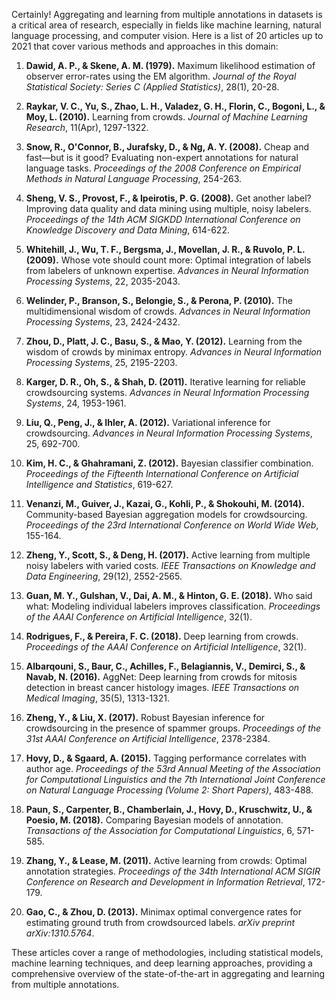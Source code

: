 Certainly! Aggregating and learning from multiple annotations in datasets is a critical area of research, especially in fields like machine learning, natural language processing, and computer vision. Here is a list of 20 articles up to 2021 that cover various methods and approaches in this domain:

1. **Dawid, A. P., & Skene, A. M. (1979).** Maximum likelihood estimation of observer error-rates using the EM algorithm. *Journal of the Royal Statistical Society: Series C (Applied Statistics)*, 28(1), 20-28.

2. **Raykar, V. C., Yu, S., Zhao, L. H., Valadez, G. H., Florin, C., Bogoni, L., & Moy, L. (2010).** Learning from crowds. *Journal of Machine Learning Research*, 11(Apr), 1297-1322.

3. **Snow, R., O'Connor, B., Jurafsky, D., & Ng, A. Y. (2008).** Cheap and fast—but is it good? Evaluating non-expert annotations for natural language tasks. *Proceedings of the 2008 Conference on Empirical Methods in Natural Language Processing*, 254-263.

4. **Sheng, V. S., Provost, F., & Ipeirotis, P. G. (2008).** Get another label? Improving data quality and data mining using multiple, noisy labelers. *Proceedings of the 14th ACM SIGKDD International Conference on Knowledge Discovery and Data Mining*, 614-622.

5. **Whitehill, J., Wu, T. F., Bergsma, J., Movellan, J. R., & Ruvolo, P. L. (2009).** Whose vote should count more: Optimal integration of labels from labelers of unknown expertise. *Advances in Neural Information Processing Systems*, 22, 2035-2043.

6. **Welinder, P., Branson, S., Belongie, S., & Perona, P. (2010).** The multidimensional wisdom of crowds. *Advances in Neural Information Processing Systems*, 23, 2424-2432.

7. **Zhou, D., Platt, J. C., Basu, S., & Mao, Y. (2012).** Learning from the wisdom of crowds by minimax entropy. *Advances in Neural Information Processing Systems*, 25, 2195-2203.

8. **Karger, D. R., Oh, S., & Shah, D. (2011).** Iterative learning for reliable crowdsourcing systems. *Advances in Neural Information Processing Systems*, 24, 1953-1961.

9. **Liu, Q., Peng, J., & Ihler, A. (2012).** Variational inference for crowdsourcing. *Advances in Neural Information Processing Systems*, 25, 692-700.

10. **Kim, H. C., & Ghahramani, Z. (2012).** Bayesian classifier combination. *Proceedings of the Fifteenth International Conference on Artificial Intelligence and Statistics*, 619-627.

11. **Venanzi, M., Guiver, J., Kazai, G., Kohli, P., & Shokouhi, M. (2014).** Community-based Bayesian aggregation models for crowdsourcing. *Proceedings of the 23rd International Conference on World Wide Web*, 155-164.

12. **Zheng, Y., Scott, S., & Deng, H. (2017).** Active learning from multiple noisy labelers with varied costs. *IEEE Transactions on Knowledge and Data Engineering*, 29(12), 2552-2565.

13. **Guan, M. Y., Gulshan, V., Dai, A. M., & Hinton, G. E. (2018).** Who said what: Modeling individual labelers improves classification. *Proceedings of the AAAI Conference on Artificial Intelligence*, 32(1).

14. **Rodrigues, F., & Pereira, F. C. (2018).** Deep learning from crowds. *Proceedings of the AAAI Conference on Artificial Intelligence*, 32(1).

15. **Albarqouni, S., Baur, C., Achilles, F., Belagiannis, V., Demirci, S., & Navab, N. (2016).** AggNet: Deep learning from crowds for mitosis detection in breast cancer histology images. *IEEE Transactions on Medical Imaging*, 35(5), 1313-1321.

16. **Zheng, Y., & Liu, X. (2017).** Robust Bayesian inference for crowdsourcing in the presence of spammer groups. *Proceedings of the 31st AAAI Conference on Artificial Intelligence*, 2378-2384.

17. **Hovy, D., & Sgaard, A. (2015).** Tagging performance correlates with author age. *Proceedings of the 53rd Annual Meeting of the Association for Computational Linguistics and the 7th International Joint Conference on Natural Language Processing (Volume 2: Short Papers)*, 483-488.

18. **Paun, S., Carpenter, B., Chamberlain, J., Hovy, D., Kruschwitz, U., & Poesio, M. (2018).** Comparing Bayesian models of annotation. *Transactions of the Association for Computational Linguistics*, 6, 571-585.

19. **Zhang, Y., & Lease, M. (2011).** Active learning from crowds: Optimal annotation strategies. *Proceedings of the 34th International ACM SIGIR Conference on Research and Development in Information Retrieval*, 172-179.

20. **Gao, C., & Zhou, D. (2013).** Minimax optimal convergence rates for estimating ground truth from crowdsourced labels. *arXiv preprint arXiv:1310.5764*.

These articles cover a range of methodologies, including statistical models, machine learning techniques, and deep learning approaches, providing a comprehensive overview of the state-of-the-art in aggregating and learning from multiple annotations.